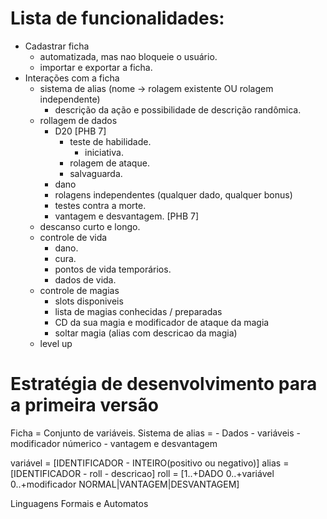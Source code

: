 # Lista de funcionalidades:

- Cadastrar ficha
  - automatizada, mas nao bloqueie o usuário.
  - importar e exportar a ficha.
- Interações com a ficha
  - sistema de alias (nome -> rolagem existente OU rolagem independente)
    - descrição da ação e possibilidade de descrição randômica.
  - rollagem de dados
    - D20 [PHB 7]
      - teste de habilidade.
      	- iniciativa.
      - rolagem de ataque.
      - salvaguarda.
    - dano
    - rolagens independentes (qualquer dado, qualquer bonus)
    - testes contra a morte.
    - vantagem e desvantagem. [PHB 7]
  - descanso curto e longo.
  - controle de vida
    - dano.
    - cura.
    - pontos de vida temporários.
    - dados de vida.
  - controle de magias
    - slots disponiveis
    - lista de magias conhecidas / preparadas
    - CD da sua magia e modificador de ataque da magia
    - soltar magia (alias com descricao da magia)
  - level up

# Estratégia de desenvolvimento para a primeira versão

Ficha = Conjunto de variáveis.
Sistema de alias =
	- Dados
	- variáveis
	- modificador númerico
	- vantagem e desvantagem

variável = [IDENTIFICADOR - INTEIRO(positivo ou negativo)]
alias = [IDENTIFICADOR - roll - descricao]
roll = [1..+DADO 0..+variável 0..+modificador NORMAL|VANTAGEM|DESVANTAGEM]



Linguagens Formais e Automatos
